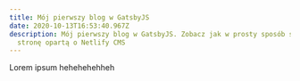```yaml
---
title: Mój pierwszy blog w GatsbyJS
date: 2020-10-13T16:53:40.967Z
description: Mój pierwszy blog w GatsbyJS. Zobacz jak w prosty sposób stworzyć
  stronę opartą o Netlify CMS
---
```

Lorem ipsum hehehehehheh